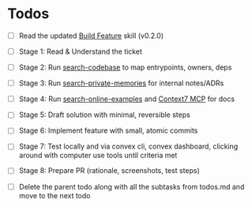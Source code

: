 # Todos

- [ ] Read the updated [Build Feature](./build-feature.md) skill (v0.2.0)

- [ ] Stage 1: Read & Understand the ticket
- [ ] Stage 2: Run [search-codebase](./search-codebase.md) to map entrypoints, owners, deps
- [ ] Stage 3: Run [search-private-memories](./search-private-memories.md) for internal notes/ADRs
- [ ] Stage 4: Run [search-online-examples](./search-online-examples.md) and [Context7 MCP](../memory/tools/context7-mcp.md) for docs
- [ ] Stage 5: Draft solution with minimal, reversible steps
- [ ] Stage 6: Implement feature with small, atomic commits
- [ ] Stage 7: Test locally and via convex cli, convex dashboard, clicking around with computer use tools until criteria met
- [ ] Stage 8: Prepare PR (rationale, screenshots, test steps)

- [ ] Delete the parent todo along with all the subtasks from todos.md and move to the next todo 


